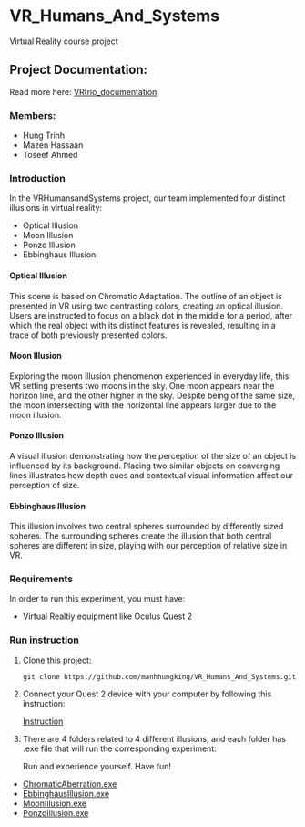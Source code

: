 # VR_Humans_And_Systems

Virtual Reality course project

## Project Documentation:

Read more here: [VRtrio_documentation](./VRtrio_documentation.pdf)

### Members:

- Hung Trinh
- Mazen Hassaan
- Toseef Ahmed

### Introduction

In the VRHumansandSystems project, our team implemented four distinct illusions in virtual reality:

- Optical Illusion
- Moon Illusion
- Ponzo Illusion
- Ebbinghaus Illusion.

#### Optical Illusion

This scene is based on Chromatic Adaptation. The outline of an object is presented in VR using two contrasting colors, creating an optical illusion. Users are instructed to focus on a black dot in the middle for a period, after which the real object with its distinct features is revealed, resulting in a trace of both previously presented colors.

#### Moon Illusion

Exploring the moon illusion phenomenon experienced in everyday life, this VR setting presents two moons in the sky. One moon appears near the horizon line, and the other higher in the sky. Despite being of the same size, the moon intersecting with the horizontal line appears larger due to the moon illusion.

#### Ponzo Illusion

A visual illusion demonstrating how the perception of the size of an object is influenced by its background. Placing two similar objects on converging lines illustrates how depth cues and contextual visual information affect our perception of size.

#### Ebbinghaus Illusion

This illusion involves two central spheres surrounded by differently sized spheres. The surrounding spheres create the illusion that both central spheres are different in size, playing with our perception of relative size in VR.

### Requirements

In order to run this experiment, you must have:

<!-- - Unity3d -->

- Virtual Realtiy equipment like Oculus Quest 2

### Run instruction

1. Clone this project:

   ```
   git clone https://github.com/manhhungking/VR_Humans_And_Systems.git
   ```

2. Connect your Quest 2 device with your computer by following this instruction:

   [Instruction](https://www.meta.com/en-gb/help/quest/articles/headsets-and-accessories/oculus-link/set-up-link/)

3. There are 4 folders related to 4 different illusions, and each folder has .exe file that will run the corresponding experiment:

   Run and experience yourself. Have fun!

- [ChromaticAberration.exe](<Chromatic Abberation/ChromaticAberration.exe>)
- [EbbinghausIllusion.exe](Ebbinghaus/EbbinghausIllusion.exe)
- [MoonIllusion.exe](Moon/MoonIllusion.exe)
- [PonzoIllusion.exe](Ponzo/PonzoIllusion.exe)
